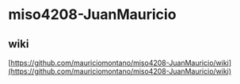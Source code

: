 # miso4208-JuanMauricio

## wiki

[https://github.com/mauriciomontano/miso4208-JuanMauricio/wiki](https://github.com/mauriciomontano/miso4208-JuanMauricio/wiki)

